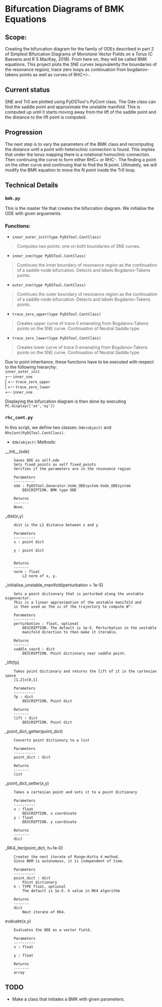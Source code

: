 # Bifurcation Diagrams of BMK Equations

## Scope:
Creating the bifurcation diagram for the family of ODEs described in part 2 of Simplest Bifurcation Diagrams of Monotone Vector Fields on a Torus (C Baesens and R S MacKay, 2018). From here on, they will be called BMK equations.
This project plots the SNE curves (equivalently the boundaries of the resonance region), trace zero loops as continuation from bogdanov-takens points as well as curves of RHC+/-.

## Current status
SNE and Tr0 are plotted using PyDSTool's PyCont class. 
The Ode class can find the saddle point and approximate the unstable manifold. This is computed up until it starts moving away from the lift of the saddle point and the distance to the lift point is computed.

## Progression
The next step is to vary the parameters of the BMK class and recomputing the distance until a point with heteroclinic connection is found. This implies that under the torus mapping there is a rotational homoclinic connection. Then continuing the curve to form either RHC+ or RHC-. The finding a point on the other curve and continuing that to find the N point.
Ultimately, we will modify the BMK equation to move the N point inside the Tr0 loop.

## Technical Details
### `bmk.py` 
This is the master file that creates the bifurcation diagram. 
We initialise the ODE with given arguements. 
### Functions:
- `inner_outer_init(type PyDSTool.ContClass)`
> Computes two points: one on both boundaries of SNE curves.

- `inner_sne(type PyDSTool.ContClass)`
> Continues the inner boundary of resonance region as the continuation of a saddle-node bifurcation. Detects and labels Bogdanov-Takens points.
- `outer_sne(type PyDSTool.ContClass)`
> Continues the outer boundary of resonance region as the continuation of a saddle-node bifurcation. Detects and labels Bogdanov-Takens points.
- `trace_zero_upper(type PyDSTool.ContClass)`
> Creates upper curve of trace 0 emanating from Bogdanov-Takens points on the SNE curve. Continuation of Neutral Saddle type.
- `trace_zero_lower(type PyDSTool.ContClass)`
> Creates lower curve of trace 0 emanating from Bogdanov-Takens points on the SNE curve. Continuation of Neutral Saddle type.

Due to point inheritance, these functions have to be executed with respect to the following hierarchy:  
`inner_outer_init`  
+-- `inner_sne`  
|   +-- `trace_zero_upper`  
|   +-- `trace_zero_lower`  
+-- `inner_sne`  

Displaying the bifurcation diagram is then done by executing `PC.display(['ox','oy'])`

### `rhc_cont.py` 
In this script, we define two classes: `Ode(object)` and `RhcCont(PyDSTool.ContClass)`.  
- `Ode(object)`
Methods:  

\_\_init\_\_(ode)  

        Saves ODE as self.ode  
        Sets fixed points as self fixed_points  
        Verifies if the parameters are in the resonance region  

        Parameters
        ----------
        ode : PyDSTool.Generator.Vode_ODEsystem.Vode_ODEsystem
            DESCRIPTION. BMK type ODE

        Returns
        -------
        None.
\_dist(x,y)  

        dist is the L2 distance between x and y

        Parameters
        ----------
        x : point dict
            
        y : point dict
            

        Returns
        -------
        norm : float
            L2 norm of x, y.

\_initialise_unstable_manifold(perturbation = 1e-5)

        Sets a point dictionary that is perturbed along the unstable eigenvector.
        This is a linear approximation of the unstable manifold and 
        is then used as the ic of the trajectory to compute W^-

        Parameters
        ----------
        perturbation : float, optional
            DESCRIPTION. The default is 1e-5. Perturbation in the unstable 
            manifold direction to then make it iterable.

        Returns
        -------
        saddle_coord : dict
            DESCRIPTION. Point dictionary near saddle point.
         
\_lift(fp)  

        Takes point dictionary and returns the lift of it in the cartesian space
        [1,2]x[0,1]

        Parameters
        ----------
        fp : dict
            DESCRIPTION. Point dict 

        Returns
        -------
        lift : dict
            DESCRIPTION. Point dict

\_point_dict_getter(point_dict)  

        Converts point dictionary to a list

        Parameters
        ----------
        point_dict : dict

        Returns
        -------
        list
\_point_dict_setter(x,y)

        Takes a cartesian point and sets it to a point dictionary

        Parameters
        ----------
        x : float
            DESCRIPTION. x coordinate
        y : float
            DESCRIPTION. y coordinate

        Returns
        -------
        dict

\_RK4\_iter(point_dict, h=1e-0)

        Creates the next iterate of Runge-Kutta 4 method. 
        Since BKM is autonomous, it is independent of time.

        Parameters
        ----------
        point_dict : dict
            Point dictionary
        h : TYPE float, optional
            The default is 1e-5. h value in RK4 algorithm

        Returns
        -------
        dict
            Next iterate of RK4. 

evaluate(x,y)

        Evaluates the ODE as a vector field.

        Parameters
        ----------
        x : float

        y : float

        Returns
        -------
        array
## TODO
- Make a class that initiates a BMK with given parameters.
